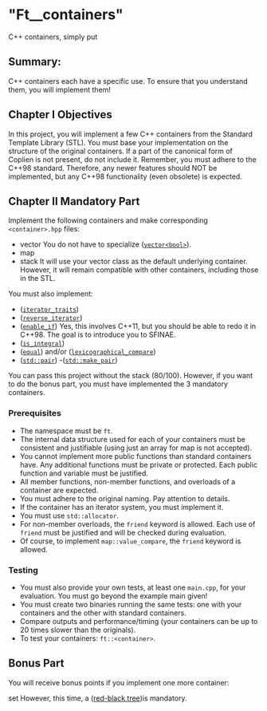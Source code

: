 
# "Ft__containers"

C++ containers, simply put

## Summary:
C++ containers each have a specific use.
To ensure that you understand them, you will implement them!

## Chapter I Objectives

In this project, you will implement a few C++ containers from the Standard Template Library (STL).
You must base your implementation on the structure of the original containers. If a part of the canonical form of Coplien is not present, do not include it.
Remember, you must adhere to the C++98 standard. Therefore, any newer features should NOT be implemented, but any C++98 functionality (even obsolete) is expected.


## Chapter II Mandatory Part

Implement the following containers and make corresponding `<container>.hpp` files:
- vector
  You do not have to specialize ([`vector<bool>`](https://cplusplus.com/reference/vector/vector-bool/?kw=vector%3Cbool%3E#google_vignette)).
- map
- stack
  It will use your vector class as the default underlying container. However, it will remain compatible with other containers, including those in the STL.
  
You must also implement:
- ([`iterator_traits`](https://legacy.cplusplus.com/reference/iterator/iterator_traits/))
- ([`reverse_iterator`](https://en.cppreference.com/w/cpp/iterator/reverse_iterator))
- ([`enable_if`](https://en.cppreference.com/w/cpp/types/enable_if))
  Yes, this involves C++11, but you should be able to redo it in C++98. The goal is to introduce you to SFINAE.
- ([`is_integral`](https://www.cplusplus.com/reference/type_traits/is_integral/))
- ([`equal`](https://en.cppreference.com/w/cpp/algorithm/equal)) and/or ([`lexicographical_compare`](https://cplusplus.com/reference/algorithm/lexicographical_compare/))
- ([`std::pair`](https://cplusplus.com/reference/utility/pair/pair/))
-([`std::make_pair`](https://cplusplus.com/reference/utility/make_pair/))

You can pass this project without the stack (80/100). However, if you want to do the bonus part, you must have implemented the 3 mandatory containers.

### Prerequisites
- The namespace must be `ft`.
- The internal data structure used for each of your containers must be consistent and justifiable (using just an array for map is not accepted).
- You cannot implement more public functions than standard containers have. Any additional functions must be private or protected. Each public function and variable must be justified.
- All member functions, non-member functions, and overloads of a container are expected.
- You must adhere to the original naming. Pay attention to details.
- If the container has an iterator system, you must implement it.
- You must use `std::allocator`.
- For non-member overloads, the `friend` keyword is allowed. Each use of `friend` must be justified and will be checked during evaluation.
- Of course, to implement `map::value_compare`, the `friend` keyword is allowed.

### Testing
- You must also provide your own tests, at least one `main.cpp`, for your evaluation. You must go beyond the example main given!
- You must create two binaries running the same tests: one with your containers and the other with standard containers.
- Compare outputs and performance/timing (your containers can be up to 20 times slower than the originals).
- To test your containers: `ft::<container>`.


## Bonus Part

You will receive bonus points if you implement one more container:

set
However, this time, a ([red-black tree](https://www.programiz.com/dsa/red-black-tree))is mandatory. 